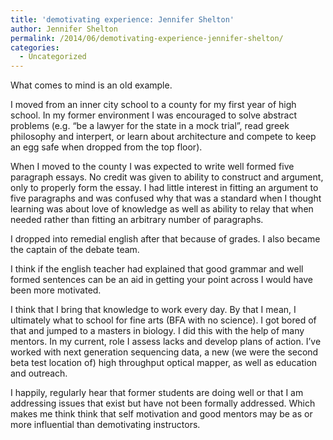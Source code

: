 ```yaml
---
title: 'demotivating experience: Jennifer Shelton'
author: Jennifer Shelton
permalink: /2014/06/demotivating-experience-jennifer-shelton/
categories:
  - Uncategorized
---
```

What comes to mind is an old example.

I moved from an inner city school to a county for my first year of high school. In my former environment I was encouraged to solve abstract problems (e.g. &#8220;be a lawyer for the state in a mock trial&#8221;, read greek philosophy and interpert, or learn about architecture and compete to keep an egg safe when dropped from the top floor).

When I moved to the county I was expected to write well formed five paragraph essays. No credit was given to ability to construct and argument, only to properly form the essay. I had little interest in fitting an argument to five paragraphs and was confused why that was a standard when I thought learning was about love of knowledge as well as ability to relay that when needed rather than fitting an arbitrary number of paragraphs.

I dropped into remedial english after that because of grades. I also became the captain of the debate team.

I think if the english teacher had explained that good grammar and well formed sentences can be an aid in getting your point across I would have been more motivated.

I think that I bring that knowledge to work every day. By that I mean, I ultimately what to school for fine arts (BFA with no science). I got bored of that and jumped to a masters in biology. I did this with the help of many mentors. In my current, role I assess lacks and develop plans of action. I&#8217;ve worked with next generation sequencing data, a new (we were the second beta test location of) high throughput optical mapper, as well as education and outreach.

I happily, regularly hear that former students are doing well or that I am addressing issues that exist but have not been formally addressed. Which makes me think think that self motivation and good mentors may be as or more influential than demotivating instructors.

&nbsp;

&nbsp;

&nbsp;
